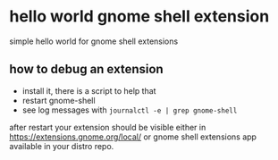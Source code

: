 # hello world gnome shell extension

simple hello world for gnome shell extensions

## how to debug an extension

- install it, there is a script to help that
- restart gnome-shell
- see log messages with `journalctl -e | grep gnome-shell`

after restart your extension should be visible either in 
<https://extensions.gnome.org/local/> or gnome shell extensions app available in
your distro repo.
